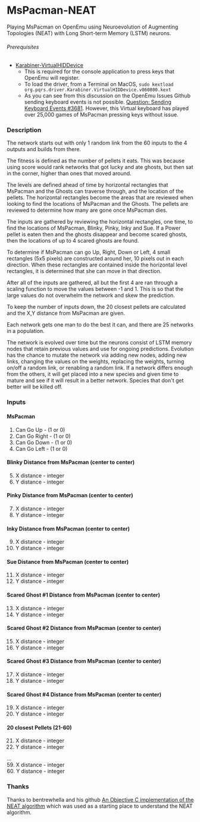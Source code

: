 # MsPacman-NEAT
Playing MsPacman on OpenEmu using Neuroevolution of Augmenting Topologies (NEAT) with Long Short-term Memory (LSTM) neurons.

###### Prerequisites
* [Karabiner-VirtualHIDDevice](https://github.com/tekezo/Karabiner-VirtualHIDDevice)
  - This is required for the console application to press keys that OpenEmu will register.
  - To load the driver, from a Terminal on MacOS, `sudo kextload org.pqrs.driver.Karabiner.VirtualHIDDevice.v060800.kext`
  - As you can see from this discussion on the OpenEmu Issues Github sending keyboard events is not possible. [Question: Sending Keyboard Events #3681](https://github.com/OpenEmu/OpenEmu/issues/3681).  However, this Virtual keyboard has played over 25,000 games of MsPacman pressing keys without issue.
  
### Description
The network starts out with only 1 random link from the 60 inputs to the 4 outputs and builds from there.  

The fitness is defined as the number of pellets it eats.  This was because using score would rank networks that got lucky and ate ghosts, but then sat in the corner, higher than ones that moved around.  

The levels are defined ahead of time by horizontal rectangles that MsPacman and the Ghosts can traverse through, and the location of the pellets.  The horizontal rectangles become the areas that are reviewed when looking to find the locations of MsPacman and the Ghosts.  The pellets are reviewed to determine how many are gone once MsPacman dies.

The inputs are gathered by reviewing the horizontal rectangles, one time, to find the locations of MsPacman, Blinky, Pinky, Inky and Sue.  If a Power pellet is eaten then and the ghosts disappear and become scared ghosts, then the locations of up to 4 scared ghosts are found.

To determine if MsPacman can go Up, Right, Down or Left, 4 small rectangles (5x5 pixels) are constructed around her, 10 pixels out in each direction.  When these rectangles are contained inside the horizontal level rectangles, it is determined that she can move in that direction.

After all of the inputs are gathered, all but the first 4 are ran through a scaling function to move the values between -1 and 1.  This is so that the large values do not overwhelm the network and skew the prediction.

To keep the number of inputs down, the 20 closest pellets are calculated and the X,Y distance from MsPacman are given.

Each network gets one man to do the best it can, and there are 25 networks in a population.

The network is evolved over time but the neurons consist of LSTM memory nodes that retain previous values and use for ongoing predictions. Evolution has the chance to mutate the network via adding new nodes, adding new links, changing the values on the weights, replacing the weights, turning on/off a random link, or renabling a random link. If a network differs enough from the others, it will get placed into a new species and given time to mature and see if it will result in a better network.  Species that don't get better will be killed off.

### Inputs
#### MsPacman
1.    Can Go Up - (1 or 0)
2. Can Go Right - (1 or 0)
3.  Can Go Down - (1 or 0)
4.  Can Go Left - (1 or 0)
#### Blinky Distance from MsPacman (center to center)
5.   X distance - integer
6.   Y distance - integer
#### Pinky Distance from MsPacman (center to center)
7.   X distance - integer
8.   Y distance - integer
#### Inky Distance from MsPacman (center to center)
9.   X distance - integer
10.  Y distance - integer
#### Sue Distance from MsPacman (center to center)
11.  X distance - integer
12.  Y distance - integer
#### Scared Ghost #1 Distance from MsPacman (center to center)
13.  X distance - integer
14.  Y distance - integer
#### Scared Ghost #2 Distance from MsPacman (center to center)
15.  X distance - integer
16.  Y distance - integer
#### Scared Ghost #3 Distance from MsPacman (center to center)
17.  X distance - integer
18.  Y distance - integer
#### Scared Ghost #4 Distance from MsPacman (center to center)
19.  X distance - integer
20.  Y distance - integer
#### 20 closest Pellets (21-60)
21.  X distance - integer  
22.  Y distance - integer  

...  
59.  X distance - integer  
60.  Y distance - integer  

### Thanks
Thanks to bentrewhella and his github [An Objective C implementation of the NEAT algorithm](https://github.com/bentrewhella/Objective-NEAT) which was used as a starting place to understand the NEAT algorithm.
